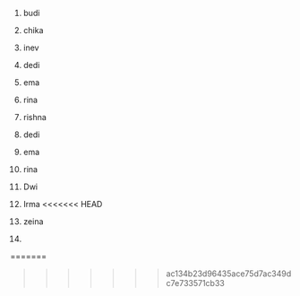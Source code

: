 1. budi
2. chika
3. inev

3. dedi
4. ema
5. rina
7. rishna

4. dedi
5. ema
6. rina
7. Dwi
8. Irma
<<<<<<< HEAD
9. zeina
10.
=======
>>>>>>> ac134b23d96435ace75d7ac349dc7e733571cb33
